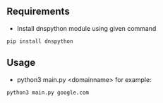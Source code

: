 ## Requirements
- Install dnspython module using given command
```
pip install dnspython
```
## Usage
- python3 main.py \<domainname\>
for example: 
```
python3 main.py google.com
```
